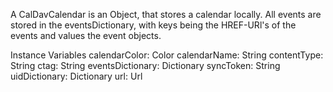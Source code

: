A CalDavCalendar is an Object, that stores a calendar locally. All events are stored in the eventsDictionary, with keys being the HREF-URl's of the events and values the event objects.

Instance Variables
	calendarColor:		Color
	calendarName:		String
	contentType:		String
	ctag:		String
	eventsDictionary:		Dictionary
	syncToken:		String
	uidDictionary:		Dictionary
	url:		Url

